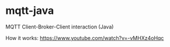 # mqtt-java
MQTT Client-Broker-Client interaction (Java)

How it works: https://www.youtube.com/watch?v=-vMHXz4oHqc
